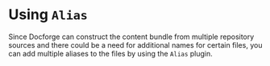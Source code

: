 # Using `Alias`
Since Docforge can construct the content bundle from multiple repository sources and there could be a need for additional names for certain files,
you can add multiple aliases to the files by using the `Alias` plugin.